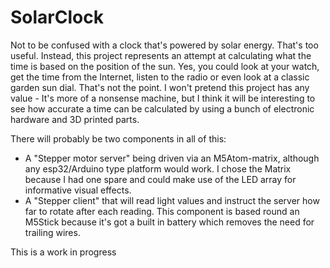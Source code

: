 # SolarClock

Not to be confused with a clock that's powered by solar energy. That's too useful. Instead, this project represents an attempt at calculating what the time is based on the position of the sun. Yes, you could look at your watch, get the time from the Internet, listen to the radio or even look at a classic garden sun dial. That's not the point. I won't pretend this project has any value - It's more of a nonsense machine, but I think it will be interesting to see how accurate a time can be calculated by using a bunch of electronic hardware and 3D printed parts.
 
There will probably be two components in all of this:
- A "Stepper motor server" being driven via an M5Atom-matrix, although any esp32/Arduino type platform would work. I chose the Matrix because I had one spare and could make use of the LED array for informative visual effects.
- A "Stepper client" that will read light values and instruct the server how far to rotate after each reading. This component is based round an M5Stick because it's got a built in battery which removes the need for trailing wires.

This is a work in progress
